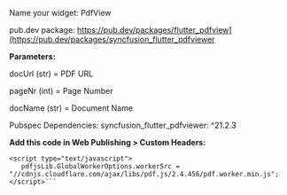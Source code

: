 Name your widget: PdfView 

pub.dev package: https://pub.dev/packages/flutter_pdfview](https://pub.dev/packages/syncfusion_flutter_pdfviewer

**Parameters:**

docUrl (str) = PDF URL

pageNr (int) = Page Number

docName (str) = Document Name

Pubspec Dependencies: syncfusion_flutter_pdfviewer: ^21.2.3

**Add this code in Web Publishing > Custom Headers:**

```<script src="//cdnjs.cloudflare.com/ajax/libs/pdf.js/2.4.456/pdf.min.js"></script>
<script type="text/javascript">
   pdfjsLib.GlobalWorkerOptions.workerSrc = "//cdnjs.cloudflare.com/ajax/libs/pdf.js/2.4.456/pdf.worker.min.js";
</script>```
